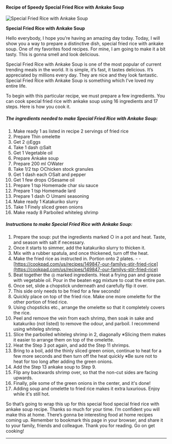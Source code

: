            

#### Recipe of Speedy Special Fried Rice with Ankake Soup

![Special Fried Rice with Ankake Soup](https://img-global.cpcdn.com/recipes/5830385360437248/751x532cq70/special-fried-rice-with-ankake-soup-recipe-main-photo.jpg)

**Special Fried Rice with Ankake Soup**

Hello everybody, I hope you’re having an amazing day today. Today, I will show you a way to prepare a distinctive dish, special fried rice with ankake soup. One of my favorites food recipes. For mine, I am going to make it a bit tasty. This is gonna smell and look delicious.

Special Fried Rice with Ankake Soup is one of the most popular of current trending meals in the world. It is simple, it’s fast, it tastes delicious. It’s appreciated by millions every day. They are nice and they look fantastic. Special Fried Rice with Ankake Soup is something which I’ve loved my entire life.

To begin with this particular recipe, we must prepare a few ingredients. You can cook special fried rice with ankake soup using 16 ingredients and 17 steps. Here is how you cook it.

##### The ingredients needed to make Special Fried Rice with Ankake Soup:

1.  Make ready 1 as listed in recipe 2 servings of fried rice
2.  Prepare Thin omelette
3.  Get 2 ◎Eggs
4.  Take 1 dash ◎Salt
5.  Get 1 Vegetable oil
6.  Prepare Ankake soup
7.  Prepare 200 ml ○Water
8.  Take 1/2 tsp ○Chicken stock granules
9.  Get 1 dash each ○Salt and pepper
10.  Get 1 few drops ○Sesame oil
11.  Prepare 1 tsp Homemade char siu sauce
12.  Prepare 1 tsp Homemade lard
13.  Prepare 1 dash ○ Umami seasoning
14.  Make ready 1 Katakuriko slurry
15.  Take 1 Finely sliced green onions
16.  Make ready 8 Parboiled whiteleg shrimp

##### Instructions to make Special Fried Rice with Ankake Soup:

1.  Prepare the soup: put the ingredients marked ○ in a pot and heat. Taste, and season with salt if necessary.
2.  Once it starts to simmer, add the katakuriko slurry to thicken it.
3.  Mix with a rubber spatula, and once thickened, turn off the heat.
4.  Make the fried rice as instructed in. Portion onto 2 plates. - - [https://cookpad.com/us/recipes/149847-our-familys-stir-fried-rice](https://cookpad.com/us/recipes/149847-our-familys-stir-fried-rice)
5.  Beat together the ◎ marked ingredients. Heat a frying pan and grease with vegetable oil. Pour in the beaten egg mixture to coat the entire pan.
6.  Once set, slide a chopstick underneath and carefully flip it over.
7.  This side only needs to be fried for a few seconds!
8.  Quickly place on top of the fried rice. Make one more omelette for the other portion of fried rice.
9.  Using chopsticks etc., arrange the omelette so that it completely covers the rice.
10.  Peel and remove the vein from each shrimp, then soak in sake and katakuriko (not listed) to remove the odour, and parboil. I recommend using whiteleg shrimp.
11.  Slice the parboiled whiteleg shrimp in 2, diagonally ※Slicing them makes it easier to arrange them on top of the omelette.
12.  Heat the Step 3 pot again, and add the Step 11 shrimps.
13.  Bring to a boil, add the thinly sliced green onion, continue to heat for a few more seconds and then turn off the heat quickly ※Be sure not to heat for too long after adding the green onions.
14.  Add the Step 13 ankake soup to Step 9.
15.  Flip any backwards shrimp over, so that the non-cut sides are facing upwards.
16.  Finally, pile some of the green onions in the center, and it's done!
17.  Adding soup and omelette to fried rice makes it extra luxurious. Enjoy while it's still hot.

So that’s going to wrap this up for this special food special fried rice with ankake soup recipe. Thanks so much for your time. I’m confident you will make this at home. There’s gonna be interesting food at home recipes coming up. Remember to bookmark this page in your browser, and share it to your family, friends and colleague. Thank you for reading. Go on get cooking!

* * *